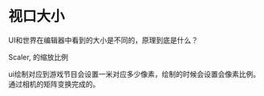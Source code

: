 # 视口大小

UI和世界在编辑器中看到的大小是不同的，原理到底是什么？

Scaler, 的缩放比例

ui绘制对应到游戏节目会设置一米对应多少像素，绘制的时候会设置会像素比例。通过相机的矩阵变换完成的。